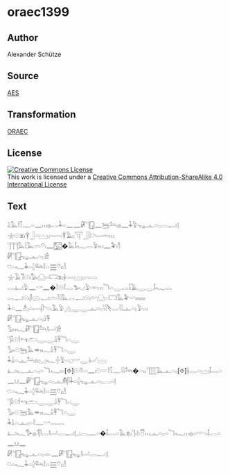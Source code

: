 # oraec1399

## Author

Alexander Schütze

## Source

[AES](https://github.com/simondschweitzer/aes)

## Transformation

[ORAEC](https://oraec.github.io/)

## License

<a rel="license" href="http://creativecommons.org/licenses/by-sa/4.0/"><img alt="Creative Commons License" style="border-width:0" src="https://i.creativecommons.org/l/by-sa/4.0/88x31.png" /></a><br />This work is licensed under a <a rel="license" href="http://creativecommons.org/licenses/by-sa/4.0/">Creative Commons Attribution-ShareAlike 4.0 International License</a>

## Text

𓏙𓅓𓎛𓎿𓊃𓏏𓈖𓏥𓐍𓂋𓇓𓏏𓈖𓈖𓏞𓊹𓉗𓈖𓆋𓃢𓐍𓈖𓇓𓅱𓆌𓊵𓏏𓊪𓐙𓂝𓊤<br>
𓇼𓇳𓁷𓏤𓋁𓃀𓏏𓈉𓊪𓏏𓇯𓇉𓄿𓊪𓋳𓃀𓇋𓈞𓄑𓏛𓏥<br>
𓊹𓊹𓊹𓅓𓇛𓅓𓏛𓄣𓏤𓈖𓉡�𓅓𓄤𓆑𓂋𓅱𓏥𓈖𓅝𓀭<br>
𓏞𓊹𓉗𓆌𓊵𓏏𓊪𓀀<br>
𓈞𓏏𓆑𓇓𓏏𓐬𓃛𓎛𓏏𓈗𓄣𓏤𓁐<br>
𓇼𓄿𓀢𓇳𓏤𓅃𓈌𓏏𓉐𓁷𓏤𓋀𓏏𓏏𓈉𓊪𓏏𓇯<br>
𓂋𓂞𓅱𓈖𓎡𓈖�𓎛𓇳𓎛𓂋𓅧𓈎𓅱𓏒𓏥𓆓𓏏𓇾𓂋𓄥𓄿𓇾𓇾𓄤𓆑𓂋<br>
𓂋𓂝𓇳𓏤𓋴𓈍𓂝𓏛𓍘𓇋𓅓𓂋𓂝𓇳𓏤𓎟𓈌𓏏𓉐𓅓𓅝𓎟𓏤𓏤𓏤𓏤𓏤𓏤𓏤𓏤<br>
𓇓𓏏𓈖𓀲𓊪𓏏𓇯𓋴𓌫𓅓𓅱𓂻𓇾𓇾𓊵𓏏𓊪𓇋𓇋𓌸𓂋𓇋𓇋𓊵𓏏𓊪𓅱𓏥<br>
𓏞𓊹𓉗𓆌𓊵𓏏𓊪𓄙𓋹<br>
𓅭𓏤𓆑𓏞𓊹𓉗𓃢𓂡𓀀<br>
𓊹𓄤𓇳𓌂𓄞𓂧𓇾𓇾𓏙𓋹𓆓𓏏𓇾<br>
𓅭𓇳𓆋𓅓𓎂𓏤𓆑𓏙𓋹𓆓𓏏𓇾<br>
𓇓𓏙𓏏𓊵𓃢𓁶𓈋𓆑𓏶𓅱𓏏𓐎𓎟𓇾𓂦𓈉<br>
𓂞𓆑𓊵𓏏𓊪𓏏𓆓𓆑𓏥[⯑]𓇳𓌨𓏏𓈖𓏤𓇳𓎟𓎛𓎿𓊃𓇋𓇋𓃢�𓏏𓏭𓊹𓉱𓅓𓊵𓏏𓊪[⯑]𓋀𓂋𓏏𓈉𓄤𓂋𓏏<br>
𓈖𓂓𓈖𓏞𓊹𓉗𓆌𓏏𓊪𓊵𓄟𓋴𓇓𓏏𓐬𓆌𓊵𓏏𓊪𓐙𓏏𓊤<br>
𓈞𓏏𓆑𓇓𓏏𓐬𓃛𓎛𓏏𓈗𓄣𓏤𓁐<br>
𓊹𓄤𓇳𓌂𓄞𓂧𓇾𓇾𓏙𓋹𓆓𓏏𓇾<br>
𓅭𓇳𓆋𓅓𓎂𓏤𓆑𓏙𓋹𓆓𓏏𓇾<br>
𓇓𓏙𓏏𓊵𓊪𓏏𓎛𓊃𓎡𓂋𓂋<br>
𓂞𓆑𓅜𓐍𓄊𓋴𓂋𓂡𓐙𓂝𓊤𓈎𓂋𓊃𓏏�𓄤𓂋𓏏𓅓𓁷𓏤𓊹𓏤𓊸𓎯𓏥𓊵𓏏𓊪𓏏𓆓𓆑𓏥𓐍𓏏𓎟𓏏𓄤𓂋𓏏𓈖𓂓𓈖<br>
𓏞𓊹𓉗𓆌𓊵𓏏𓊪𓁹𓈖𓏞𓊹𓉗𓆌𓂡𓐙𓂝𓊤<br>
𓈞𓏏𓆑𓇓𓏏𓐬𓃛𓎛𓏏𓈗𓄣𓏤𓁐<br>
